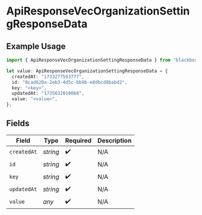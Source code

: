 # ApiResponseVecOrganizationSettingResponseData

## Example Usage

```typescript
import { ApiResponseVecOrganizationSettingResponseData } from "blackboxlabs-sdk/models";

let value: ApiResponseVecOrganizationSettingResponseData = {
  createdAt: "1733277593777",
  id: "0cad620a-2eb3-4d5c-bb9b-e8dbcd8babd2",
  key: "<key>",
  updatedAt: "1735632010068",
  value: "<value>",
};
```

## Fields

| Field              | Type               | Required           | Description        |
| ------------------ | ------------------ | ------------------ | ------------------ |
| `createdAt`        | *string*           | :heavy_check_mark: | N/A                |
| `id`               | *string*           | :heavy_check_mark: | N/A                |
| `key`              | *string*           | :heavy_check_mark: | N/A                |
| `updatedAt`        | *string*           | :heavy_check_mark: | N/A                |
| `value`            | *any*              | :heavy_check_mark: | N/A                |